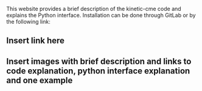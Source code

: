 This website provides a brief description of the kinetic-cme code and explains the Python interface.
Installation can be done through GitLab or by the following link:

## Insert link here

## Insert images with brief description and links to code explanation, python interface explanation and one example